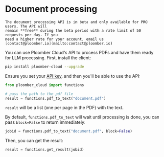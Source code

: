 # Document processing

```{important}
The document processing API is in beta and only available for PRO users. The API will
remain **free** during the beta period with a rate limit of 50 requests per day. If you
need a higher rate for your account, email us
[contact@ploomber.io](mailto:contact@ploomber.io)
```

You can use Ploomber Cloud's API to process PDFs and have them ready for LLM
processing. First, install the client:

```sh
pip install ploomber-cloud --upgrade
```

Ensure you set your [API key](../quickstart/apikey.md), and then you'll be able to use
the API:


```python
from ploomber_cloud import functions

# pass the path to the pdf file
result = functions.pdf_to_text("document.pdf")
```

`result` will be a list (one per page in the PDF) with the text.

By default, `functions.pdf_to_text` will wait until processing is done, you can pass
`block=False` to return immediately:

```python
jobid = functions.pdf_to_text("document.pdf", block=False)
```

Then, you can get the result:

```python
result = functions.get_result(jobid)
```